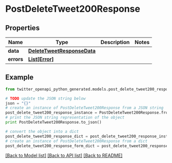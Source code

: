 # PostDeleteTweet200Response


## Properties

Name | Type | Description | Notes
------------ | ------------- | ------------- | -------------
**data** | [**DeleteTweetResponseData**](DeleteTweetResponseData.md) |  | 
**errors** | [**List[Error]**](Error.md) |  | 

## Example

```python
from twitter_openapi_python_generated.models.post_delete_tweet200_response import PostDeleteTweet200Response

# TODO update the JSON string below
json = "{}"
# create an instance of PostDeleteTweet200Response from a JSON string
post_delete_tweet200_response_instance = PostDeleteTweet200Response.from_json(json)
# print the JSON string representation of the object
print PostDeleteTweet200Response.to_json()

# convert the object into a dict
post_delete_tweet200_response_dict = post_delete_tweet200_response_instance.to_dict()
# create an instance of PostDeleteTweet200Response from a dict
post_delete_tweet200_response_form_dict = post_delete_tweet200_response.from_dict(post_delete_tweet200_response_dict)
```
[[Back to Model list]](../README.md#documentation-for-models) [[Back to API list]](../README.md#documentation-for-api-endpoints) [[Back to README]](../README.md)


